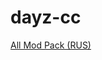dayz-cc
=======

[All Mod Pack (RUS)](http://opendayz.net/threads/%D0%94%D0%BE%D0%BF%D0%BE%D0%BB%D0%BD%D0%B5%D0%BD%D0%B8%D1%8F-%D0%B4%D0%BB%D1%8F-%D1%81%D0%B5%D1%80%D0%B2%D0%B5%D1%80%D0%B0-dayz-%D0%9F%D0%BE%D0%B4%D0%B1%D0%BE%D1%80%D0%BA%D0%B0-%D1%81%D1%81%D1%8B%D0%BB%D0%BE%D0%BA.10639/)
